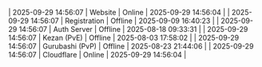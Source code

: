 | 2025-09-29 14:56:07 | Website | Online | 2025-09-29 14:56:04 |
| 2025-09-29 14:56:07 | Registration | Offline | 2025-09-09 16:40:23 |
| 2025-09-29 14:56:07 | Auth Server | Offline | 2025-08-18 09:33:31 |
| 2025-09-29 14:56:07 | Kezan (PvE) | Offline | 2025-08-03 17:58:02 |
| 2025-09-29 14:56:07 | Gurubashi (PvP) | Offline | 2025-08-23 21:44:06 |
| 2025-09-29 14:56:07 | Cloudflare | Online | 2025-09-29 14:56:04 |
